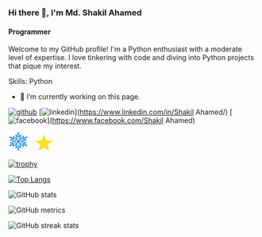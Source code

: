 ### Hi there 👋, I'm Md. Shakil Ahamed
#### Programmer

Welcome to my GitHub profile! I'm a Python enthusiast with a moderate level of expertise. I love tinkering with code and diving into Python projects that pique my interest. 

Skills: Python

- 🔭 I’m currently working on this page. 


[<img src='https://cdn.jsdelivr.net/npm/simple-icons@3.0.1/icons/github.svg' alt='github' height='40'>](https://github.com/shakilahamedO1)  [<img src='https://cdn.jsdelivr.net/npm/simple-icons@3.0.1/icons/linkedin.svg' alt='linkedin' height='40'>](https://www.linkedin.com/in/Shakil Ahamed/)  [<img src='https://cdn.jsdelivr.net/npm/simple-icons@3.0.1/icons/facebook.svg' alt='facebook' height='40'>](https://www.facebook.com/Shakil Ahamed)  

<a href='https://archiveprogram.github.com/'><img src='https://raw.githubusercontent.com/acervenky/animated-github-badges/master/assets/acbadge.gif' width='40' height='40'></a> <a href='https://stars.github.com/'><img src='https://raw.githubusercontent.com/acervenky/animated-github-badges/master/assets/starbadge.gif' width='35' height='35'></a> 

[![trophy](https://github-profile-trophy.vercel.app/?username=shakilahamedO1)](https://github.com/ryo-ma/github-profile-trophy)

[![Top Langs](https://github-readme-stats.vercel.app/api/top-langs/?username=shakilahamedO1)](https://github.com/anuraghazra/github-readme-stats)

![GitHub stats](https://github-readme-stats.vercel.app/api?username=shakilahamedO1&show_icons=true)  

![GitHub metrics](https://metrics.lecoq.io/shakilahamedO1)  

![GitHub streak stats](https://streak-stats.demolab.com/?user=shakilahamedO1)  

